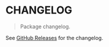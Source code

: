 # CHANGELOG

> Package changelog.

See [GitHub Releases](https://github.com/stdlib-js/math-strided-special-ssqrt/releases) for the changelog.